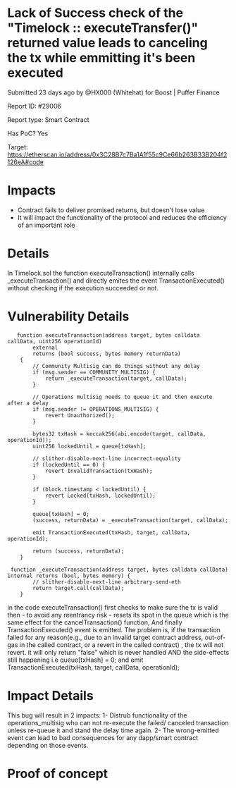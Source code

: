 # Lack of Success check of the "Timelock :: executeTransfer()" returned value leads to canceling the tx while emmitting it's been executed
Submitted 23 days ago by @HX000 (Whitehat) for Boost | Puffer Finance

Report ID: #29006

Report type: Smart Contract

Has PoC? Yes

Target: https://etherscan.io/address/0x3C28B7c7Ba1A1f55c9Ce66b263B33B204f2126eA#code

# Impacts
- Contract fails to deliver promised returns, but doesn't lose value
- It will impact the functionality of the protocol and reduces the efficiency of an important role

# Details

In Timelock.sol the function executeTransaction() internally calls _executeTransaction() and directly emites the event TransactionExecuted() without checking if the execution succeeded or not.

# Vulnerability Details

```
   function executeTransaction(address target, bytes calldata callData, uint256 operationId)
        external
        returns (bool success, bytes memory returnData)
    {
        // Community Multisig can do things without any delay
        if (msg.sender == COMMUNITY_MULTISIG) {
            return _executeTransaction(target, callData);
        }

        // Operations multisig needs to queue it and then execute after a delay
        if (msg.sender != OPERATIONS_MULTISIG) {
            revert Unauthorized();
        }

        bytes32 txHash = keccak256(abi.encode(target, callData, operationId));
        uint256 lockedUntil = queue[txHash];

        // slither-disable-next-line incorrect-equality
        if (lockedUntil == 0) {
            revert InvalidTransaction(txHash);
        }

        if (block.timestamp < lockedUntil) {
            revert Locked(txHash, lockedUntil);
        }

        queue[txHash] = 0;
        (success, returnData) = _executeTransaction(target, callData);

        emit TransactionExecuted(txHash, target, callData, operationId);

        return (success, returnData);
    }
```

```
 function _executeTransaction(address target, bytes calldata callData) internal returns (bool, bytes memory) {
        // slither-disable-next-line arbitrary-send-eth
        return target.call(callData);
    }
```

in the code executeTransaction() first checks to make sure the tx is valid then - to avoid any reentrancy risk - resets its spot in the queue which is the same effect for the cancelTransaction() function, And finally TransactionExecuted() event is emitted. The problem is, if the transaction failed for any reason(e.g., due to an invalid target contract address, out-of-gas in the called contract, or a revert in the called contract) , the tx will not revert. it will only return "false" which is never handled AND the side-effects still happening i.e queue[txHash] = 0; and emit TransactionExecuted(txHash, target, callData, operationId);

# Impact Details
This bug will result in 2 impacts: 1- Distrub functionality of the operations_multisig who can not re-execute the failed/ canceled transaction unless re-queue it and stand the delay time again. 2- The wrong-emitted event can lead to bad consequences for any dapp/smart contract depending on those events.

# Proof of concept
